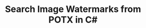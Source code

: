 ---
############################# Static ############################
layout: "autogen"
draft: false
path: "watermark/net/search/image/potx/"
otherformats: PDF WORD EXCEL IMAGE VISIO DOC DOT DOCX DOCM DOTX DOTM RTF TXT XLSX XLSM XLTM XLT XLTX XLS XLSB XLAM SXC PPTX PPTM PPSX PPSM POTM POT PPT PPS ODT BMP GIF JPEG JP2 PNG TIFF WEBP VSD VDX VSDX VSTX VSX VSSX VSDM VSSM VSTM VTX VDW VSS VST

############################# Head ############################
head_title: "Search Image Watermarks from POTX in C# ASP.NET VB.NET"
head_description: ".NET library to search image watermarks from POTX document using smart search features within C#, ASP.NET, VB.NET & .NET Core applications using GroupDocs.Watermark APIs for .NET."

############################# Header ############################
title: "Search Image Watermarks from POTX in C#"
description: "Use smart search to find all possible image watermarks from POTX file from within C#, ASP.NET, VB.NET & .NET Core applications. Define search criteria tp find all matching image watermarks from the whole or specific pages of the source document."

############################# SubMenu ############################
submenu:
    enable: true

############################# About ############################
about:
    enable: true
    title: "GroupDocs.Watermark for .NET API"
    content: |
        GroupDocs.Watermark for .NET is a complete watermarks management solution for .NET applications. Developers can quickly perform watermarks manipulation operations like; add, edit, search and delete different types of watermarks from within documents of all popular file formats. It supports working with text and image watermarks in a variety of documents including PDF, Microsoft Word, Excel, PowerPoint, Visio, Email and image formats.
        
        GroupDocs.Watermark APIs are well supported on all major operating systems and platforms including .NET Framework, .NET Standard, .NET Core, Mono and Xamarin.

############################# Steps ############################
steps:
    enable: true
    title_left: "Search Watermarks from POTX in .NET"
    content_left: |
        [GroupDocs.Watermark](https://products.groupdocs.com/watermark/net/) makes it easy for .NET developers to intelligently search image watermarks from within their documents by implementing a few easy steps.

        *   Instantiate **Watermarker** with input POTX document.
        *   Initialize **ImageSearchCriteria** to perform watermark search.
        *   Set maximum allowed difference between images.
        *   Display the possible matching watermarks.
        
    title_right: "System Requirements"
    content_right: |
        Before executing the code example below, please make sure that you have the following prerequisites installled on your system.

        *   Operating Systems: Microsoft Windows, Linux, MacOS
        *   Development Environments: Visual Studio, Xamarin, MonoDevelop
        *   Frameworks: .NET Framework, .NET Standard, .NET Core, Mono
        *   Download the latest version of GroupDocs.Watermark for .NET from [Nuget](https://www.nuget.org/packages/GroupDocs.Watermark)
        
    code: |
        ```cs
        // search possible IMAGE watermarks in POTX document using C#, ASP.NET, VB.NET & .NET Core.
        // Instantiate Watermarker with input POTX document
        using (Watermarker watermarker = new Watermarker(input.potx))
          {
            // Initialize ImageSearchCriteria to start watermark search
            ImageSearchCriteria imageSearchCriteria = new ImageDctHashSearchCriteria(watermark.jpeg);

            // Set maximum allowed difference between sample image and the possible watermark
            imageSearchCriteria.MaxDifference = 0.9;
            PossibleWatermarkCollection possibleWatermarks = watermarker.Search(imageSearchCriteria);
            Console.WriteLine("Found {0} possible watermark(s).", possibleWatermarks.Count);
          }
        ```        

demos:
    enable: true
        

about_formats:
    enable: true


more_formats:
    enable: true


back_to_top:
    enable: true
---